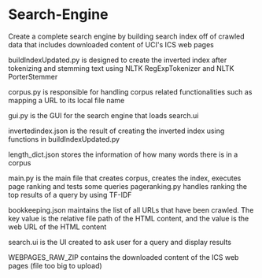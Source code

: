 # Search-Engine
Create a complete search engine by building search index off of crawled data that includes downloaded content of UCI's ICS web pages

buildIndexUpdated.py is designed to create the inverted index after tokenizing and stemming text using NLTK RegExpTokenizer and NLTK PorterStemmer

corpus.py is responsible for handling corpus related functionalities such as mapping a URL to its local file name 

gui.py is the GUI for the search engine that loads search.ui

invertedindex.json is the result of creating the inverted index using functions in buildIndexUpdated.py

length_dict.json stores the information of how many words there is in a corpus

main.py is the main file that creates corpus, creates the index, executes page ranking and tests some queries 
pageranking.py handles ranking the top results of a query by using TF-IDF

bookkeeping.json maintains the list of all URLs that have been crawled. The key value is the relative file path of the HTML content, and the value is the web URL of the HTML content

search.ui is the UI created to ask user for a query and display results

WEBPAGES_RAW_ZIP contains the downloaded content of the ICS web pages (file too big to upload)
